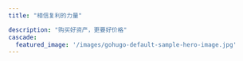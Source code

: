 ```yaml
---
title: "相信复利的力量"

description: "购买好资产，更要好价格"
cascade:
  featured_image: '/images/gohugo-default-sample-hero-image.jpg'
---
```



